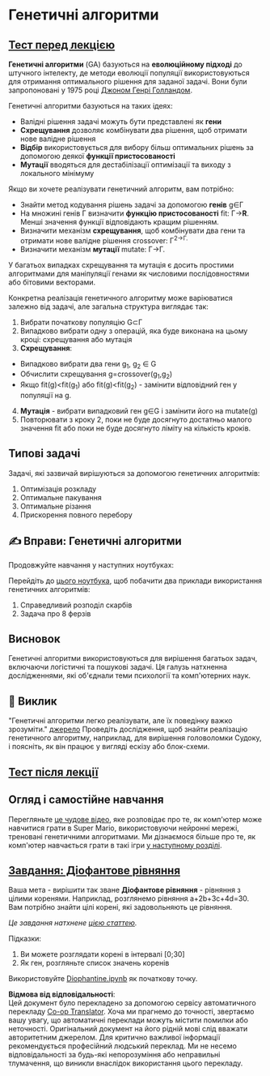 <!--
CO_OP_TRANSLATOR_METADATA:
{
  "original_hash": "893aa368cb485da704b466a0f3775587",
  "translation_date": "2025-08-25T23:20:04+00:00",
  "source_file": "lessons/6-Other/21-GeneticAlgorithms/README.md",
  "language_code": "uk"
}
-->
# Генетичні алгоритми

## [Тест перед лекцією](https://ff-quizzes.netlify.app/en/ai/quiz/41)

**Генетичні алгоритми** (GA) базуються на **еволюційному підході** до штучного інтелекту, де методи еволюції популяції використовуються для отримання оптимального рішення для заданої задачі. Вони були запропоновані у 1975 році [Джоном Генрі Голландом](https://wikipedia.org/wiki/John_Henry_Holland).

Генетичні алгоритми базуються на таких ідеях:

* Валідні рішення задачі можуть бути представлені як **гени**
* **Схрещування** дозволяє комбінувати два рішення, щоб отримати нове валідне рішення
* **Відбір** використовується для вибору більш оптимальних рішень за допомогою деякої **функції пристосованості**
* **Мутації** вводяться для дестабілізації оптимізації та виходу з локального мінімуму

Якщо ви хочете реалізувати генетичний алгоритм, вам потрібно:

 * Знайти метод кодування рішень задачі за допомогою **генів** g∈Γ
 * На множині генів Γ визначити **функцію пристосованості** fit: Γ→**R**. Менші значення функції відповідають кращим рішенням.
 * Визначити механізм **схрещування**, щоб комбінувати два гени та отримати нове валідне рішення crossover: Γ<sup>2</sub>→Γ.
 * Визначити механізм **мутації** mutate: Γ→Γ.

У багатьох випадках схрещування та мутація є досить простими алгоритмами для маніпуляції генами як числовими послідовностями або бітовими векторами.

Конкретна реалізація генетичного алгоритму може варіюватися залежно від задачі, але загальна структура виглядає так:

1. Вибрати початкову популяцію G⊂Γ
2. Випадково вибрати одну з операцій, яка буде виконана на цьому кроці: схрещування або мутація
3. **Схрещування**:
  * Випадково вибрати два гени g<sub>1</sub>, g<sub>2</sub> ∈ G
  * Обчислити схрещування g=crossover(g<sub>1</sub>,g<sub>2</sub>)
  * Якщо fit(g)<fit(g<sub>1</sub>) або fit(g)<fit(g<sub>2</sub>) - замінити відповідний ген у популяції на g.
4. **Мутація** - вибрати випадковий ген g∈G і замінити його на mutate(g)
5. Повторювати з кроку 2, поки не буде досягнуто достатньо малого значення fit або поки не буде досягнуто ліміту на кількість кроків.

## Типові задачі

Задачі, які зазвичай вирішуються за допомогою генетичних алгоритмів:

1. Оптимізація розкладу
1. Оптимальне пакування
1. Оптимальне різання
1. Прискорення повного перебору

## ✍️ Вправи: Генетичні алгоритми

Продовжуйте навчання у наступних ноутбуках:

Перейдіть до [цього ноутбука](../../../../../lessons/6-Other/21-GeneticAlgorithms/Genetic.ipynb), щоб побачити два приклади використання генетичних алгоритмів:

1. Справедливий розподіл скарбів
1. Задача про 8 ферзів

## Висновок

Генетичні алгоритми використовуються для вирішення багатьох задач, включаючи логістичні та пошукові задачі. Ця галузь натхненна дослідженнями, які об'єднали теми психології та комп'ютерних наук.

## 🚀 Виклик

"Генетичні алгоритми легко реалізувати, але їх поведінку важко зрозуміти." [джерело](https://wikipedia.org/wiki/Genetic_algorithm) Проведіть дослідження, щоб знайти реалізацію генетичного алгоритму, наприклад, для вирішення головоломки Судоку, і поясніть, як він працює у вигляді ескізу або блок-схеми.

## [Тест після лекції](https://ff-quizzes.netlify.app/en/ai/quiz/42)

## Огляд і самостійне навчання

Перегляньте [це чудове відео](https://www.youtube.com/watch?v=qv6UVOQ0F44), яке розповідає про те, як комп'ютер може навчитися грати в Super Mario, використовуючи нейронні мережі, треновані генетичними алгоритмами. Ми дізнаємося більше про те, як комп'ютер навчається грати в такі ігри [у наступному розділі](../22-DeepRL/README.md).

## [Завдання: Діофантове рівняння](../../../../../lessons/6-Other/21-GeneticAlgorithms/Diophantine.ipynb)

Ваша мета - вирішити так зване **Діофантове рівняння** - рівняння з цілими коренями. Наприклад, розглянемо рівняння a+2b+3c+4d=30. Вам потрібно знайти цілі корені, які задовольняють це рівняння.

*Це завдання натхнене [цією статтею](https://habr.com/post/128704/).*

Підказки:

1. Ви можете розглядати корені в інтервалі [0;30]
1. Як ген, розгляньте список значень коренів

Використовуйте [Diophantine.ipynb](../../../../../lessons/6-Other/21-GeneticAlgorithms/Diophantine.ipynb) як початкову точку.

**Відмова від відповідальності**:  
Цей документ було перекладено за допомогою сервісу автоматичного перекладу [Co-op Translator](https://github.com/Azure/co-op-translator). Хоча ми прагнемо до точності, звертаємо вашу увагу, що автоматичні переклади можуть містити помилки або неточності. Оригінальний документ на його рідній мові слід вважати авторитетним джерелом. Для критично важливої інформації рекомендується професійний людський переклад. Ми не несемо відповідальності за будь-які непорозуміння або неправильні тлумачення, що виникли внаслідок використання цього перекладу.